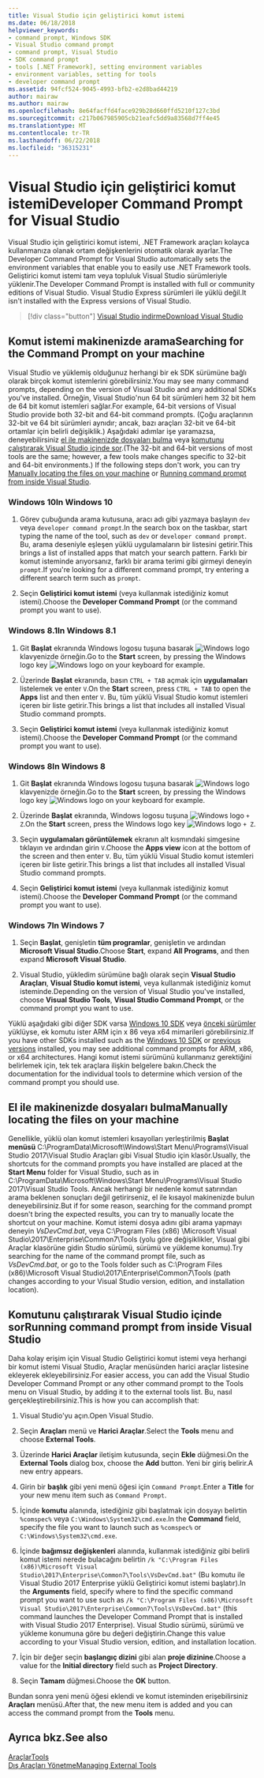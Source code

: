 ```yaml
---
title: Visual Studio için geliştirici komut istemi
ms.date: 06/18/2018
helpviewer_keywords:
- command prompt, Windows SDK
- Visual Studio command prompt
- command prompt, Visual Studio
- SDK command prompt
- tools [.NET Framework], setting environment variables
- environment variables, setting for tools
- developer command prompt
ms.assetid: 94fcf524-9045-4993-bfb2-e2d8bad44219
author: mairaw
ms.author: mairaw
ms.openlocfilehash: 8e64facffd4face929b28d660ffd5210f127c3bd
ms.sourcegitcommit: c217b067985905cb21eafc5dd9a83568d7ff4e45
ms.translationtype: MT
ms.contentlocale: tr-TR
ms.lasthandoff: 06/22/2018
ms.locfileid: "36315231"
---
```

# <a name="developer-command-prompt-for-visual-studio"></a><span data-ttu-id="3b269-102">Visual Studio için geliştirici komut istemi</span><span class="sxs-lookup"><span data-stu-id="3b269-102">Developer Command Prompt for Visual Studio</span></span>

<span data-ttu-id="3b269-103">Visual Studio için geliştirici komut istemi, .NET Framework araçları kolayca kullanmanıza olanak ortam değişkenlerini otomatik olarak ayarlar.</span><span class="sxs-lookup"><span data-stu-id="3b269-103">The Developer Command Prompt for Visual Studio automatically sets the environment variables that enable you to easily use .NET Framework tools.</span></span> <span data-ttu-id="3b269-104">Geliştirici komut istemi tam veya topluluk Visual Studio sürümleriyle yüklenir.</span><span class="sxs-lookup"><span data-stu-id="3b269-104">The Developer Command Prompt is installed with full or community editions of Visual Studio.</span></span> <span data-ttu-id="3b269-105">Visual Studio Express sürümleri ile yüklü değil.</span><span class="sxs-lookup"><span data-stu-id="3b269-105">It isn't installed with the Express versions of Visual Studio.</span></span>

> [!div class="button"]
[<span data-ttu-id="3b269-106">Visual Studio indirme</span><span class="sxs-lookup"><span data-stu-id="3b269-106">Download Visual Studio</span></span>](https://visualstudio.microsoft.com/downloads/?utm_medium=microsoft&utm_source=docs.microsoft.com&utm_campaign=button+cta&utm_content=download+vs2017)

## <a name="searching-for-the-command-prompt-on-your-machine"></a><span data-ttu-id="3b269-107">Komut istemi makinenizde arama</span><span class="sxs-lookup"><span data-stu-id="3b269-107">Searching for the Command Prompt on your machine</span></span>

<span data-ttu-id="3b269-108">Visual Studio ve yüklemiş olduğunuz herhangi bir ek SDK sürümüne bağlı olarak birçok komut istemlerini görebilirsiniz.</span><span class="sxs-lookup"><span data-stu-id="3b269-108">You may see many command prompts, depending on the version of Visual Studio and any additional SDKs you've installed.</span></span> <span data-ttu-id="3b269-109">Örneğin, Visual Studio'nun 64 bit sürümleri hem 32 bit hem de 64 bit komut istemleri sağlar.</span><span class="sxs-lookup"><span data-stu-id="3b269-109">For example, 64-bit versions of Visual Studio provide both 32-bit and 64-bit command prompts.</span></span> <span data-ttu-id="3b269-110">(Çoğu araçlarının 32-bit ve 64 bit sürümleri aynıdır; ancak, bazı araçları 32-bit ve 64-bit ortamlar için belirli değişiklik.) Aşağıdaki adımlar işe yaramazsa, deneyebilirsiniz [el ile makinenizde dosyaları bulma](#manually-locating-the-files-on-your-machine) veya [komutunu çalıştırarak Visual Studio içinde sor](#running-command-prompt-from-inside-visual-studio).</span><span class="sxs-lookup"><span data-stu-id="3b269-110">(The 32-bit and 64-bit versions of most tools are the same; however, a few tools make changes specific to 32-bit and 64-bit environments.) If the following steps don't work, you can try [Manually locating the files on your machine](#manually-locating-the-files-on-your-machine) or [Running command prompt from inside Visual Studio](#running-command-prompt-from-inside-visual-studio).</span></span>

### <a name="in-windows-10"></a><span data-ttu-id="3b269-111">Windows 10</span><span class="sxs-lookup"><span data-stu-id="3b269-111">In Windows 10</span></span>

1. <span data-ttu-id="3b269-112">Görev çubuğunda arama kutusuna, aracı adı gibi yazmaya başlayın `dev` veya `developer command prompt`.</span><span class="sxs-lookup"><span data-stu-id="3b269-112">In the search box on the taskbar, start typing the name of the tool, such as `dev` or `developer command prompt`.</span></span> <span data-ttu-id="3b269-113">Bu, arama deseniyle eşleşen yüklü uygulamaların bir listesini getirir.</span><span class="sxs-lookup"><span data-stu-id="3b269-113">This brings a list of installed apps that match your search pattern.</span></span> <span data-ttu-id="3b269-114">Farklı bir komut isteminde arıyorsanız, farklı bir arama terimi gibi girmeyi deneyin `prompt`.</span><span class="sxs-lookup"><span data-stu-id="3b269-114">If you're looking for a different command prompt, try entering a different search term such as `prompt`.</span></span>

2. <span data-ttu-id="3b269-115">Seçin **Geliştirici komut istemi** (veya kullanmak istediğiniz komut istemi).</span><span class="sxs-lookup"><span data-stu-id="3b269-115">Choose the **Developer Command Prompt** (or the command prompt you want to use).</span></span>

### <a name="in-windows-81"></a><span data-ttu-id="3b269-116">Windows 8.1</span><span class="sxs-lookup"><span data-stu-id="3b269-116">In Windows 8.1</span></span>

1. <span data-ttu-id="3b269-117">Git **Başlat** ekranında Windows logosu tuşuna basarak ![Windows logo](../get-started/media/windowskeyboardlogo.png "Windowskeyboardlogo") klavyenizde örneğin.</span><span class="sxs-lookup"><span data-stu-id="3b269-117">Go to the **Start** screen, by pressing the Windows logo key ![Windows logo](../get-started/media/windowskeyboardlogo.png "Windowskeyboardlogo") on your keyboard for example.</span></span>

2. <span data-ttu-id="3b269-118">Üzerinde **Başlat** ekranında, basın `CTRL + TAB` açmak için **uygulamaları** listelemek ve enter `V`.</span><span class="sxs-lookup"><span data-stu-id="3b269-118">On the **Start** screen, press `CTRL + TAB` to open the **Apps** list and then enter `V`.</span></span> <span data-ttu-id="3b269-119">Bu, tüm yüklü Visual Studio komut istemleri içeren bir liste getirir.</span><span class="sxs-lookup"><span data-stu-id="3b269-119">This brings a list that includes all installed Visual Studio command prompts.</span></span>

3. <span data-ttu-id="3b269-120">Seçin **Geliştirici komut istemi** (veya kullanmak istediğiniz komut istemi).</span><span class="sxs-lookup"><span data-stu-id="3b269-120">Choose the **Developer Command Prompt** (or the command prompt you want to use).</span></span>

### <a name="in-windows-8"></a><span data-ttu-id="3b269-121">Windows 8</span><span class="sxs-lookup"><span data-stu-id="3b269-121">In Windows 8</span></span>

1. <span data-ttu-id="3b269-122">Git **Başlat** ekranında Windows logosu tuşuna basarak ![Windows logo](../get-started/media/windowskeyboardlogo.png "Windowskeyboardlogo") klavyenizde örneğin.</span><span class="sxs-lookup"><span data-stu-id="3b269-122">Go to the **Start** screen, by pressing the Windows logo key ![Windows logo](../get-started/media/windowskeyboardlogo.png "Windowskeyboardlogo") on your keyboard for example.</span></span>

2. <span data-ttu-id="3b269-123">Üzerinde **Başlat** ekranında, Windows logosu tuşuna ![Windows logo](../get-started/media/windowskeyboardlogo.png "Windowskeyboardlogo") `+ Z`.</span><span class="sxs-lookup"><span data-stu-id="3b269-123">On the **Start** screen, press the Windows logo key ![Windows logo](../get-started/media/windowskeyboardlogo.png "Windowskeyboardlogo") `+ Z`.</span></span>

3. <span data-ttu-id="3b269-124">Seçin **uygulamaları görüntülemek** ekranın alt kısmındaki simgesine tıklayın ve ardından girin `V`.</span><span class="sxs-lookup"><span data-stu-id="3b269-124">Choose the **Apps view** icon at the bottom of the screen and then enter `V`.</span></span> <span data-ttu-id="3b269-125">Bu, tüm yüklü Visual Studio komut istemleri içeren bir liste getirir.</span><span class="sxs-lookup"><span data-stu-id="3b269-125">This brings a list that includes all installed Visual Studio command prompts.</span></span>

4. <span data-ttu-id="3b269-126">Seçin **Geliştirici komut istemi** (veya kullanmak istediğiniz komut istemi).</span><span class="sxs-lookup"><span data-stu-id="3b269-126">Choose the **Developer Command Prompt** (or the command prompt you want to use).</span></span>

### <a name="in-windows-7"></a><span data-ttu-id="3b269-127">Windows 7</span><span class="sxs-lookup"><span data-stu-id="3b269-127">In Windows 7</span></span>

1. <span data-ttu-id="3b269-128">Seçin **Başlat**, genişletin **tüm programlar**, genişletin ve ardından **Microsoft Visual Studio**.</span><span class="sxs-lookup"><span data-stu-id="3b269-128">Choose **Start**, expand **All Programs**, and then expand **Microsoft Visual Studio**.</span></span>

2. <span data-ttu-id="3b269-129">Visual Studio, yükledim sürümüne bağlı olarak seçin **Visual Studio Araçları**, **Visual Studio komut istemi**, veya kullanmak istediğiniz komut isteminde.</span><span class="sxs-lookup"><span data-stu-id="3b269-129">Depending on the version of Visual Studio you've installed, choose  **Visual Studio Tools**, **Visual Studio Command Prompt**, or the command prompt you want to use.</span></span>

<span data-ttu-id="3b269-130">Yüklü aşağıdaki gibi diğer SDK varsa [Windows 10 SDK](https://developer.microsoft.com/windows/downloads/windows-10-sdk) veya [önceki sürümler](https://developer.microsoft.com/windows/downloads/sdk-archive) yüklüyse, ek komutu ister ARM için x 86 veya x64 mimarileri görebilirsiniz.</span><span class="sxs-lookup"><span data-stu-id="3b269-130">If you have other SDKs installed such as the [Windows 10 SDK](https://developer.microsoft.com/windows/downloads/windows-10-sdk) or [previous versions](https://developer.microsoft.com/windows/downloads/sdk-archive) installed, you may see additional command prompts for ARM, x86, or x64 architectures.</span></span> <span data-ttu-id="3b269-131">Hangi komut istemi sürümünü kullanmanız gerektiğini belirlemek için, tek tek araçlara ilişkin belgelere bakın.</span><span class="sxs-lookup"><span data-stu-id="3b269-131">Check the documentation for the individual tools to determine which version of the command prompt you should use.</span></span>

## <a name="manually-locating-the-files-on-your-machine"></a><span data-ttu-id="3b269-132">El ile makinenizde dosyaları bulma</span><span class="sxs-lookup"><span data-stu-id="3b269-132">Manually locating the files on your machine</span></span>

<span data-ttu-id="3b269-133">Genellikle, yüklü olan komut istemleri kısayolları yerleştirilmiş **Başlat menüsü** C:\ProgramData\Microsoft\Windows\Start Menu\Programs\Visual Studio 2017\Visual Studio Araçları gibi Visual Studio için klasör.</span><span class="sxs-lookup"><span data-stu-id="3b269-133">Usually, the shortcuts for the command prompts you have installed are placed at the **Start Menu** folder for Visual Studio, such as in C:\ProgramData\Microsoft\Windows\Start Menu\Programs\Visual Studio 2017\Visual Studio Tools.</span></span> <span data-ttu-id="3b269-134">Ancak herhangi bir nedenle komut satırından arama beklenen sonuçları değil getirirseniz, el ile kısayol makinenizde bulun deneyebilirsiniz.</span><span class="sxs-lookup"><span data-stu-id="3b269-134">But if for some reason, searching for the command prompt doesn't bring the expected results, you can try to manually locate the shortcut on your machine.</span></span> <span data-ttu-id="3b269-135">Komut istemi dosya adını gibi arama yapmayı deneyin *VsDevCmd.bat*, veya C:\Program Files (x86) \Microsoft Visual Studio\2017\Enterprise\Common7\Tools (yolu göre değişiklikler, Visual gibi Araçlar klasörüne gidin Studio sürümü, sürümü ve yükleme konumu).</span><span class="sxs-lookup"><span data-stu-id="3b269-135">Try searching for the name of the command prompt file, such as *VsDevCmd.bat*, or go to the Tools folder such as C:\Program Files (x86)\Microsoft Visual Studio\2017\Enterprise\Common7\Tools (path changes according to your Visual Studio version, edition, and installation location).</span></span>

## <a name="running-command-prompt-from-inside-visual-studio"></a><span data-ttu-id="3b269-136">Komutunu çalıştırarak Visual Studio içinde sor</span><span class="sxs-lookup"><span data-stu-id="3b269-136">Running command prompt from inside Visual Studio</span></span>

<span data-ttu-id="3b269-137">Daha kolay erişim için Visual Studio Geliştirici komut istemi veya herhangi bir komut istemi Visual Studio, Araçlar menüsünden harici araçlar listesine ekleyerek ekleyebilirsiniz.</span><span class="sxs-lookup"><span data-stu-id="3b269-137">For easier access, you can add the Visual Studio Developer Command Prompt  or any other command prompt to the Tools menu on Visual Studio, by adding it to the external tools list.</span></span> <span data-ttu-id="3b269-138">Bu, nasıl gerçekleştirebilirsiniz.</span><span class="sxs-lookup"><span data-stu-id="3b269-138">This is how you can accomplish that:</span></span>

1. <span data-ttu-id="3b269-139">Visual Studio'yu açın.</span><span class="sxs-lookup"><span data-stu-id="3b269-139">Open Visual Studio.</span></span>

2. <span data-ttu-id="3b269-140">Seçin **Araçları** menü ve **Harici Araçlar**.</span><span class="sxs-lookup"><span data-stu-id="3b269-140">Select the **Tools** menu and choose **External Tools**.</span></span>

3. <span data-ttu-id="3b269-141">Üzerinde **Harici Araçlar** iletişim kutusunda, seçin **Ekle** düğmesi.</span><span class="sxs-lookup"><span data-stu-id="3b269-141">On the **External Tools** dialog box, choose the **Add** button.</span></span> <span data-ttu-id="3b269-142">Yeni bir giriş belirir.</span><span class="sxs-lookup"><span data-stu-id="3b269-142">A new entry appears.</span></span>

4. <span data-ttu-id="3b269-143">Girin bir **başlık** gibi yeni menü öğesi için `Command Prompt`.</span><span class="sxs-lookup"><span data-stu-id="3b269-143">Enter a **Title** for your new menu item such as `Command Prompt`.</span></span>

5. <span data-ttu-id="3b269-144">İçinde **komutu** alanında, istediğiniz gibi başlatmak için dosyayı belirtin `%comspec%` veya `C:\Windows\System32\cmd.exe`.</span><span class="sxs-lookup"><span data-stu-id="3b269-144">In the **Command** field, specify the file you want to launch such as `%comspec%` or `C:\Windows\System32\cmd.exe`.</span></span>

6. <span data-ttu-id="3b269-145">İçinde **bağımsız değişkenleri** alanında, kullanmak istediğiniz gibi belirli komut istemi nerede bulacağını belirtin `/k "C:\Program Files (x86)\Microsoft Visual Studio\2017\Enterprise\Common7\Tools\VsDevCmd.bat"` (Bu komutu ile Visual Studio 2017 Enterprise yüklü Geliştirici komut istemi başlatır).</span><span class="sxs-lookup"><span data-stu-id="3b269-145">In the **Arguments** field, specify where to find the specific command prompt you want to use such as `/k "C:\Program Files (x86)\Microsoft Visual Studio\2017\Enterprise\Common7\Tools\VsDevCmd.bat"` (this command launches the Developer Command Prompt that is installed with Visual Studio 2017 Enterprise).</span></span> <span data-ttu-id="3b269-146">Visual Studio sürümü, sürümü ve yükleme konumuna göre bu değeri değiştirin.</span><span class="sxs-lookup"><span data-stu-id="3b269-146">Change this value according to your Visual Studio version, edition, and installation location.</span></span>

7. <span data-ttu-id="3b269-147">İçin bir değer seçin **başlangıç dizini** gibi alan **proje dizinine**.</span><span class="sxs-lookup"><span data-stu-id="3b269-147">Choose a value for the **Initial directory** field such as **Project Directory**.</span></span>

8. <span data-ttu-id="3b269-148">Seçin **Tamam** düğmesi.</span><span class="sxs-lookup"><span data-stu-id="3b269-148">Choose the **OK** button.</span></span>

<span data-ttu-id="3b269-149">Bundan sonra yeni menü öğesi eklendi ve komut isteminden erişebilirsiniz **Araçları** menüsü.</span><span class="sxs-lookup"><span data-stu-id="3b269-149">After that, the new menu item is added and you can access the command prompt from the **Tools** menu.</span></span>

## <a name="see-also"></a><span data-ttu-id="3b269-150">Ayrıca bkz.</span><span class="sxs-lookup"><span data-stu-id="3b269-150">See also</span></span>

 [<span data-ttu-id="3b269-151">Araçlar</span><span class="sxs-lookup"><span data-stu-id="3b269-151">Tools</span></span>](../../../docs/framework/tools/index.md)  
 [<span data-ttu-id="3b269-152">Dış Araçları Yönetme</span><span class="sxs-lookup"><span data-stu-id="3b269-152">Managing External Tools</span></span>](/visualstudio/ide/managing-external-tools)  

